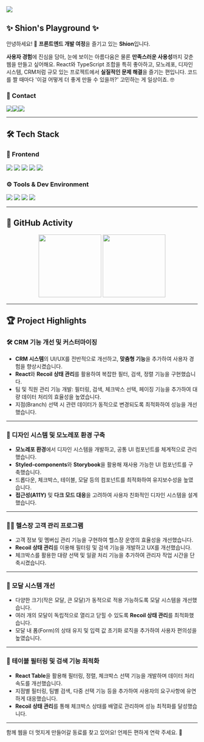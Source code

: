 <img src="https://capsule-render.vercel.app/api?type=waving&color=0:9DB0DB,100:94001&height=180&section=header&text=Shion's%20Github%20👋&fontSize=32&animation=fadeln&fontAlignY=36&fontColor=ffffff"/>

## ✨ Shion's Playground ✨

안녕하세요! 👋 **프론트엔드 개발 여정**을 즐기고 있는 **Shion**입니다.

**사용자 경험**에 진심을 담아, 눈에 보이는 아름다움은 물론 **만족스러운 사용성**까지 갖춘 웹을 만들고 싶어해요. React와 TypeScript 조합을 특히 좋아하고, 모노레포, 디자인 시스템, CRM처럼 규모 있는 프로젝트에서 **실질적인 문제 해결**을 즐기는 편입니다. 코드를 짤 때마다 '이걸 어떻게 더 좋게 만들 수 있을까?' 고민하는 게 일상이죠. 🤓

### 💌 Contact

<div style="display:flex; flex-direction:row;">
  <a href="https://kkomz.tistory.com" target="_blank"><img src="https://img.shields.io/badge/기술 블로그-FF5722?style=for-the-badge&logo=blogger&logoColor=white"/></a>
  <a href="mailto:seoy1108@gmail.com"><img src="https://img.shields.io/badge/Gmail-EA4335?style=for-the-badge&logo=Gmail&logoColor=white"/></a>
  <a href="https://www.linkedin.com/in/seoyoung-park-053a00224/" target="_blank"><img src="https://img.shields.io/badge/LinkedIn-0A66C2?style=for-the-badge&logo=LinkedIn&logoColor=white"/></a>
</div>

---

## 🛠️ Tech Stack

### 🎨 Frontend

<div>
  <img src="https://img.shields.io/badge/React-61DAFB?style=flat-square&logo=React&logoColor=white"/>
  <img src="https://img.shields.io/badge/TypeScript-3178C6?style=flat-square&logo=TypeScript&logoColor=white"/>
  <img src="https://img.shields.io/badge/JavaScript-F7DF1E?style=flat-square&logo=JavaScript&logoColor=white"/>
  <img src="https://img.shields.io/badge/Recoil-3578E5?style=flat-square&logo=Recoil&logoColor=white"/>
  <img src="https://img.shields.io/badge/StyledComponents-DB7093?style=flat-square&logo=styled-components&logoColor=white"/>
</div>

### ⚙️ Tools & Dev Environment

<div>
  <img src="https://img.shields.io/badge/Git-F05032?style=flat-square&logo=Git&logoColor=white"/>
  <img src="https://img.shields.io/badge/VSCode-007ACC?style=flat-square&logo=visual-studio-code&logoColor=white"/>
  <img src="https://img.shields.io/badge/React%20Query-FF4154?style=flat-square&logo=react-query&logoColor=white"/>
  <img src="https://img.shields.io/badge/ApexCharts-FF4B4B?style=flat-square&logo=apexcharts&logoColor=white"/>
</div>

---

## 🐾 GitHub Activity

<div align="center">
  <img src="https://github-readme-stats.vercel.app/api?username=shionpark&show_icons=true&theme=holi" height="165">
  <img src="https://github-readme-streak-stats.herokuapp.com/?user=shionpark&theme=holi" height="165">
</div>

---

## 🏆 Project Highlights

### 🛠 CRM 기능 개선 및 커스터마이징

- **CRM 시스템**의 UI/UX를 전반적으로 개선하고, **맞춤형 기능**을 추가하여 사용자 경험을 향상시켰습니다.
- **React**와 **Recoil 상태 관리**를 활용하여 복잡한 필터, 검색, 정렬 기능을 구현했습니다.
- 팀 및 직원 관리 기능 개발: 필터링, 검색, 체크박스 선택, 페이징 기능을 추가하여 대량 데이터 처리의 효율성을 높였습니다.
- 지점(Branch) 선택 시 관련 데이터가 동적으로 변경되도록 최적화하여 성능을 개선했습니다.

---

### 🎨 디자인 시스템 및 모노레포 환경 구축

- **모노레포 환경**에서 디자인 시스템을 개발하고, 공통 UI 컴포넌트를 체계적으로 관리했습니다.
- **Styled-components**와 **Storybook**을 활용해 재사용 가능한 UI 컴포넌트를 구축했습니다.
- 드롭다운, 체크박스, 테이블, 모달 등의 컴포넌트를 최적화하여 유지보수성을 높였습니다.
- **접근성(A11Y)** 및 **다크 모드 대응**을 고려하여 사용자 친화적인 디자인 시스템을 설계했습니다.

---

### 🏋️‍♀️ 헬스장 고객 관리 프로그램

- 고객 정보 및 멤버십 관리 기능을 구현하여 헬스장 운영의 효율성을 개선했습니다.
- **Recoil 상태 관리**를 이용해 필터링 및 검색 기능을 개발하고 UX를 개선했습니다.
- 체크박스를 활용한 대량 선택 및 일괄 처리 기능을 추가하여 관리자 작업 시간을 단축시켰습니다.

---

### 📑 모달 시스템 개선

- 다양한 크기(작은 모달, 큰 모달)가 동적으로 적용 가능하도록 모달 시스템을 개선했습니다.
- 여러 개의 모달이 독립적으로 열리고 닫힐 수 있도록 **Recoil 상태 관리**를 최적화했습니다.
- 모달 내 폼(Form)의 상태 유지 및 입력 값 초기화 로직을 추가하여 사용자 편의성을 높였습니다.

---

### 📝 테이블 필터링 및 검색 기능 최적화

- **React Table**을 활용해 필터링, 정렬, 체크박스 선택 기능을 개발하며 데이터 처리 속도를 개선했습니다.
- 지점별 필터링, 팀별 검색, 다중 선택 기능 등을 추가하여 사용자의 요구사항에 유연하게 대응했습니다.
- **Recoil 상태 관리**를 통해 체크박스 상태를 배열로 관리하며 성능 최적화를 달성했습니다.

---

함께 웹을 더 멋지게 만들어갈 동료를 찾고 있어요! 언제든 편하게 연락 주세요. 🚀
